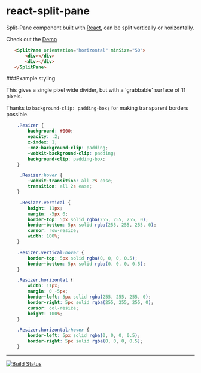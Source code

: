 # react-split-pane

Split-Pane component built with [React](http://facebook.github.io/react), can be split vertically or horizontally.

Check out the [Demo](http://zonked-knife.surge.sh/)


```html
   <SplitPane orientation="horizontal" minSize="50">
       <div></div>
       <div></div>
   </SplitPane>
```


###Example styling

This gives a single pixel wide divider, but with a 'grabbable' surface of 11 pixels.

Thanks to ```background-clip: padding-box;``` for making transparent borders possible.


```css
    .Resizer {
        background: #000;
        opacity: .2;
        z-index: 1;
        -moz-background-clip: padding;
        -webkit-background-clip: padding;
        background-clip: padding-box;
    }

     .Resizer:hover {
        -webkit-transition: all 2s ease;
        transition: all 2s ease;
    }

     .Resizer.vertical {
        height: 11px;
        margin: -5px 0;
        border-top: 5px solid rgba(255, 255, 255, 0);
        border-bottom: 5px solid rgba(255, 255, 255, 0);
        cursor: row-resize;
        width: 100%;
    }

    .Resizer.vertical:hover {
        border-top: 5px solid rgba(0, 0, 0, 0.5);
        border-bottom: 5px solid rgba(0, 0, 0, 0.5);
    }

    .Resizer.horizontal {
        width: 11px;
        margin: 0 -5px;
        border-left: 5px solid rgba(255, 255, 255, 0);
        border-right: 5px solid rgba(255, 255, 255, 0);
        cursor: col-resize;
        height: 100%;
    }

    .Resizer.horizontal:hover {
        border-left: 5px solid rgba(0, 0, 0, 0.5);
        border-right: 5px solid rgba(0, 0, 0, 0.5);
    }
 ```

***

[![Build Status](https://travis-ci.org/tomkp/react-split-pane.png)](https://travis-ci.org/tomkp/react-split-pane)
